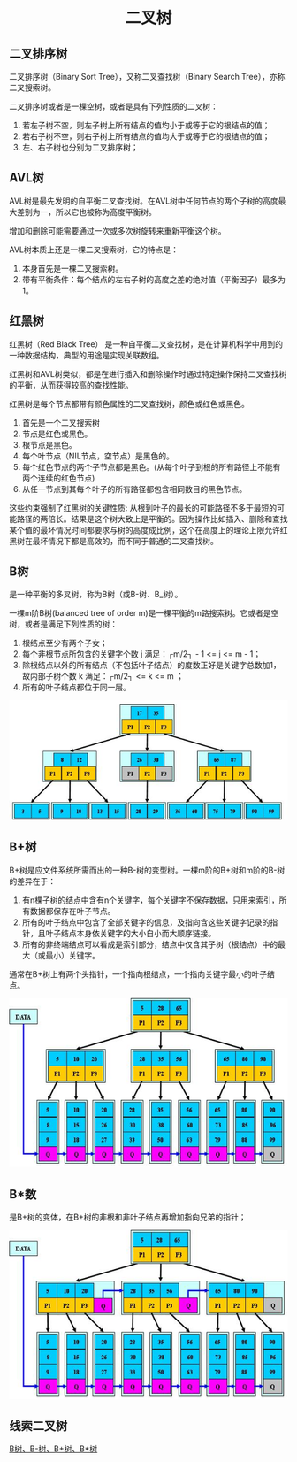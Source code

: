 <h1 align="center"> 二叉树</h1>

二叉排序树
-

二叉排序树（Binary Sort Tree），又称二叉查找树（Binary Search Tree），亦称二叉搜索树。

二叉排序树或者是一棵空树，或者是具有下列性质的二叉树：

1. 若左子树不空，则左子树上所有结点的值均小于或等于它的根结点的值；
2. 若右子树不空，则右子树上所有结点的值均大于或等于它的根结点的值；
3. 左、右子树也分别为二叉排序树；

AVL树
-

AVL树是最先发明的自平衡二叉查找树。在AVL树中任何节点的两个子树的高度最大差别为一，所以它也被称为高度平衡树。

增加和删除可能需要通过一次或多次树旋转来重新平衡这个树。

AVL树本质上还是一棵二叉搜索树，它的特点是：

1. 本身首先是一棵二叉搜索树。
2. 带有平衡条件：每个结点的左右子树的高度之差的绝对值（平衡因子）最多为1。

红黑树
-

红黑树（Red Black Tree） 是一种自平衡二叉查找树，是在计算机科学中用到的一种数据结构，典型的用途是实现关联数组。

红黑树和AVL树类似，都是在进行插入和删除操作时通过特定操作保持二叉查找树的平衡，从而获得较高的查找性能。

红黑树是每个节点都带有颜色属性的二叉查找树，颜色或红色或黑色。

1. 首先是一个二叉搜索树
2. 节点是红色或黑色。
3. 根节点是黑色。
4. 每个叶节点（NIL节点，空节点）是黑色的。
5. 每个红色节点的两个子节点都是黑色。(从每个叶子到根的所有路径上不能有两个连续的红色节点)
6. 从任一节点到其每个叶子的所有路径都包含相同数目的黑色节点。

这些约束强制了红黑树的关键性质: 从根到叶子的最长的可能路径不多于最短的可能路径的两倍长。结果是这个树大致上是平衡的。因为操作比如插入、删除和查找某个值的最坏情况时间都要求与树的高度成比例，这个在高度上的理论上限允许红黑树在最坏情况下都是高效的，而不同于普通的二叉查找树。

B树
-

是一种平衡的多叉树，称为B树（或B-树、B_树）。

一棵m阶B树(balanced tree of order m)是一棵平衡的m路搜索树。它或者是空树，或者是满足下列性质的树：

1. 根结点至少有两个子女；
2. 每个非根节点所包含的关键字个数 j 满足：┌m/2┐ - 1 <= j <= m - 1；
3. 除根结点以外的所有结点（不包括叶子结点）的度数正好是关键字总数加1，故内部子树个数 k 满足：┌m/2┐ <= k <= m ；
4. 所有的叶子结点都位于同一层。

<p align="center"><img src="/images/posts/2017-08-31/btree.jpg" /></p>

B+树
-

B+树是应文件系统所需而出的一种B-树的变型树。一棵m阶的B+树和m阶的B-树的差异在于：

1. 有n棵子树的结点中含有n个关键字，每个关键字不保存数据，只用来索引，所有数据都保存在叶子节点。
2. 所有的叶子结点中包含了全部关键字的信息，及指向含这些关键字记录的指针，且叶子结点本身依关键字的大小自小而大顺序链接。
3. 所有的非终端结点可以看成是索引部分，结点中仅含其子树（根结点）中的最大（或最小）关键字。

通常在B+树上有两个头指针，一个指向根结点，一个指向关键字最小的叶子结点。

<p align="center"><img src="/images/posts/2017-08-31/bptree.jpg" /></p>

B*数
-

是B+树的变体，在B+树的非根和非叶子结点再增加指向兄弟的指针；

<p align="center"><img src="/images/posts/2017-08-31/batree.jpg" /></p>


线索二叉树
-

<a href="http://www.cnblogs.com/oldhorse/archive/2009/11/16/1604009.html" target="blank">B树、B-树、B+树、B*树</a>
